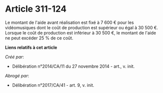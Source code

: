 # Article 311-124

Le montant de l'aide avant réalisation est fixé à 7 600 € pour les vidéomusiques dont le coût de production est supérieur ou
égal à 30 500 €. Lorsque le coût de production est inférieur à 30 500 €, le montant de l'aide ne peut excéder 25 % de ce
coût.

**Liens relatifs à cet article**

_Créé par_:

  - Délibération n°2014/CA/11 du 27 novembre 2014 - art., v. init.

_Abrogé par_:

  - Délibération n°2017/CA/41 - art. 9, v. init.
